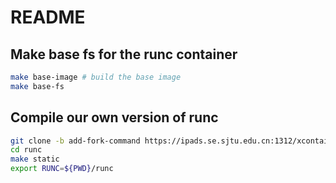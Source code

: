 # README

## Make base fs for the runc container

```bash
make base-image # build the base image
make base-fs
```

## Compile our own version of runc

```bash
git clone -b add-fork-command https://ipads.se.sjtu.edu.cn:1312/xcontainer/runc.git
cd runc
make static
export RUNC=${PWD}/runc
```

